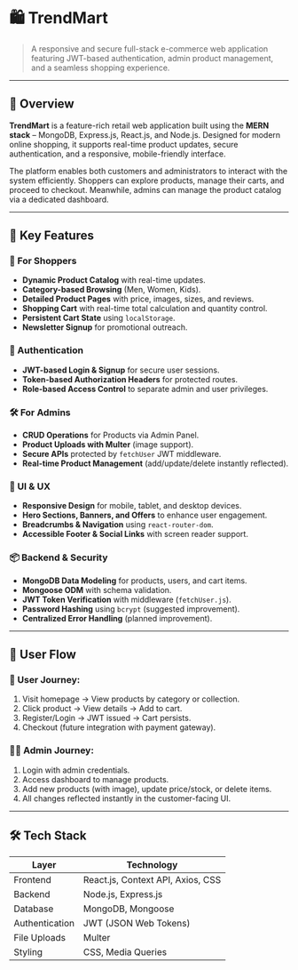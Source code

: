 
# 🛍️ TrendMart

> A responsive and secure full-stack e-commerce web application featuring JWT-based authentication, admin product management, and a seamless shopping experience.

---

## 📌 Overview

**TrendMart** is a feature-rich retail web application built using the **MERN stack** – MongoDB, Express.js, React.js, and Node.js. Designed for modern online shopping, it supports real-time product updates, secure authentication, and a responsive, mobile-friendly interface.

The platform enables both customers and administrators to interact with the system efficiently. Shoppers can explore products, manage their carts, and proceed to checkout. Meanwhile, admins can manage the product catalog via a dedicated dashboard.

---

## 🚀 Key Features

### 🛒 For Shoppers
- **Dynamic Product Catalog** with real-time updates.
- **Category-based Browsing** (Men, Women, Kids).
- **Detailed Product Pages** with price, images, sizes, and reviews.
- **Shopping Cart** with real-time total calculation and quantity control.
- **Persistent Cart State** using `localStorage`.
- **Newsletter Signup** for promotional outreach.

### 🔐 Authentication
- **JWT-based Login & Signup** for secure user sessions.
- **Token-based Authorization Headers** for protected routes.
- **Role-based Access Control** to separate admin and user privileges.

### 🛠️ For Admins
- **CRUD Operations** for Products via Admin Panel.
- **Product Uploads with Multer** (image support).
- **Secure APIs** protected by `fetchUser` JWT middleware.
- **Real-time Product Management** (add/update/delete instantly reflected).

### 📱 UI & UX
- **Responsive Design** for mobile, tablet, and desktop devices.
- **Hero Sections, Banners, and Offers** to enhance user engagement.
- **Breadcrumbs & Navigation** using `react-router-dom`.
- **Accessible Footer & Social Links** with screen reader support.

### 📦 Backend & Security
- **MongoDB Data Modeling** for products, users, and cart items.
- **Mongoose ODM** with schema validation.
- **JWT Token Verification** with middleware (`fetchUser.js`).
- **Password Hashing** using `bcrypt` (suggested improvement).
- **Centralized Error Handling** (planned improvement).

---

## 🧭 User Flow

### 👤 User Journey:
1. Visit homepage → View products by category or collection.
2. Click product → View details → Add to cart.
3. Register/Login → JWT issued → Cart persists.
4. Checkout (future integration with payment gateway).

### 👨‍💼 Admin Journey:
1. Login with admin credentials.
2. Access dashboard to manage products.
3. Add new products (with image), update price/stock, or delete items.
4. All changes reflected instantly in the customer-facing UI.

---

## 🛠️ Tech Stack

| Layer         | Technology                        |
|---------------|-----------------------------------|
| Frontend      | React.js, Context API, Axios, CSS |
| Backend       | Node.js, Express.js               |
| Database      | MongoDB, Mongoose                 |
| Authentication| JWT (JSON Web Tokens)             |
| File Uploads  | Multer                            |
| Styling       | CSS, Media Queries                |


